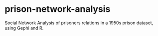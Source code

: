 # prison-network-analysis
Social Network Analysis of prisoners relations in a 1950s prison dataset, using Gephi and R.
